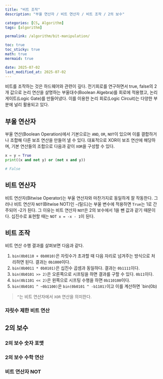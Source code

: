 ```yaml
---
title: "비트 조작"
description: "부울 연산자 / 비트 연산자 / 비트 조작 / 2의 보수"

categories: [CS, Algorithm]
tags: [algorithm]

permalink: /algorithm/bit-manipulation/

toc: true
toc_sticky: true
math: true
mermaid: true

date: 2025-07-02
last_modified_at: 2025-07-02
---
```


비트를 조작하는 것은 하드웨어와 관련이 깊다. 전기회로를 연구하면서 true, false의 2개 값으로 논리 연산을 살명하는 부울대수(Boolean Algebra)를 회로에 적용했고, 논리 게이트(Logic Gate)를 만들어냈다. 이를 이용한 논리 회로(Logic Circuit)는  다양한 부분에 널리 활용되고 있다.

## 부울 연산자

부울 연산(Boolean Operation)에서 기본으로는 `AND`, `OR`, `NOT`이 있으며 이를 결합하거나 조합해 다른 보조 연산을 만들어 낼 수 있다. 대표적으로 XOR이 보조 연산에 해당하며, 기본 연산들의 조합으로 다음과 같이 `XOR`을 구성할 수 있다.

```python
x = y = True
print((x and not y) or (not x and y))

# False
```

## 비트 연산자

비트 연산자(Bitwise Operator)는 부울 연산자와 마찬가지로 동일하게 잘 작동한다. 그러나 비트 연산자 `NOT`(Bitwise NOT)인 `~`(틸드)는 부울 변수에 적용하면 `True`는 1로 간주되어 -2가 된다. 그 이유는 비트 연산자 `NOT`은 2의 보수에서 1을 뺀 값과 같기 때문이다. 십진수로 표현할 때는 `NOT x = -x - 1`이 된다. 

## 비트 조작

비트 연산 수행 결과를 살펴보면 다음과 같다.

1. `bin(0b0110 + 0b0010)`은 자릿수가 초과할 때 다음 자리로 넘겨주는 방식으로 처리하면 된다. 결과는 `0b1000`이다.
2. `bin(0b0011 * 0b0101)`은 십진수 곱셈과 동일하다. 결과는 `0b1111`이다.
3. `bin(0b0101 >> 2)`은 오른쪽으로 시프팅을 하면 결과를 구할 수 있다. `0b11`이다.
4. `bin(0b1101 << 2)`은 왼쪽으로 시프팅 수행을 하면 `0b110100`이다.
5. `bin(0b0101 ^ ~0b1100)`은 `bin(0b0101 ^ -b1101)`이고 이를 계산하면 `bin(0b)

> `^`는 비트 연산자에서 `XOR` 연산을 의미한다.

### 자릿수 제한 비트 연산

## 2의 보수

### 2의 보수 숫자 포맷

### 2의 보수 수학 연산


### 비트 연산자 NOT

